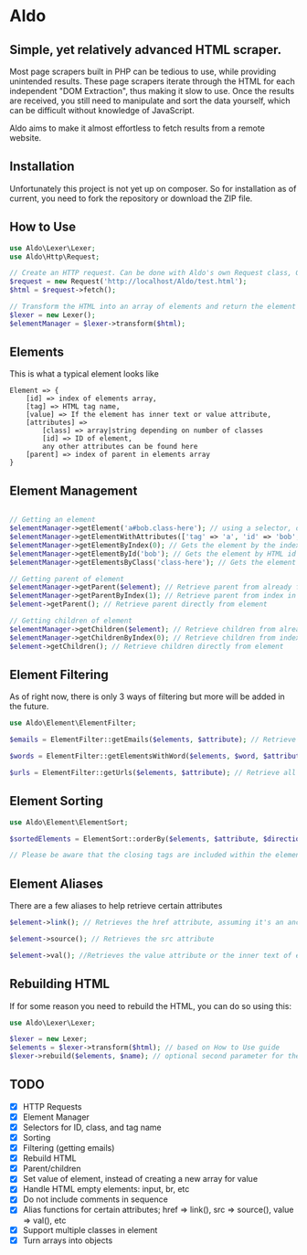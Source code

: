 # Aldo

Simple, yet relatively advanced HTML scraper.
---
Most page scrapers built in PHP can be tedious to use, while providing unintended results. These page scrapers iterate through the HTML
for each independent "DOM Extraction", thus making it slow to use. Once the results are received, you still need to manipulate and sort the data yourself, which can be difficult without knowledge of JavaScript.

Aldo aims to make it almost effortless to fetch results from a remote website.

## Installation
Unfortunately this project is not yet up on composer. So for installation as of current, you need to fork the repository or download the ZIP file.

## How to Use
```php
use Aldo\Lexer\Lexer;
use Aldo\Http\Request;

// Create an HTTP request. Can be done with Aldo's own Request class, Guzzle, or your own library
$request = new Request('http://localhost/Aldo/test.html');
$html = $request->fetch();

// Transform the HTML into an array of elements and return the element manager
$lexer = new Lexer();
$elementManager = $lexer->transform($html);
```

## Elements
This is what a typical element looks like
```
Element => {
    [id] => index of elements array,
    [tag] => HTML tag name,
    [value] => If the element has inner text or value attribute,
    [attributes] =>
        [class] => array|string depending on number of classes
        [id] => ID of element,
        any other attributes can be found here
    [parent] => index of parent in elements array
}
```

## Element Management
```php

// Getting an element
$elementManager->getElement('a#bob.class-here'); // using a selector, only supports tag name, id and class. Optional 2nd parameter for an elements array returned from getChildren()
$elementManager->getElementWithAttributes(['tag' => 'a', 'id' => 'bob', 'class' => ['class-here']]); // class can also be a string if it is one class
$elementManager->getElementByIndex(0); // Gets the element by the index in the elements array. Both the opening and close tag count as 2 elements
$elementManager->getElementById('bob'); // Gets the element by HTML id
$elementManager->getElementsByClass('class-here'); // Gets the element using classes, can be either string or array

// Getting parent of element
$elementManager->getParent($element); // Retrieve parent from already fetched element
$elementManager->getParentByIndex(1); // Retrieve parent from index in the elements array. In this case the parent would be <html>
$element->getParent(); // Retrieve parent directly from element

// Getting children of element
$elementManager->getChildren($element); // Retrieve children from already fetched element
$elementManager->getChildrenByIndex(0); // Retrieve children from index in the elements array. This would return everything inside <html>
$element->getChildren(); // Retrieve children directly from element
```

## Element Filtering
As of right now, there is only 3 ways of filtering but more will be added in the future.
```php
use Aldo\Element\ElementFilter;

$emails = ElementFilter::getEmails($elements, $attribute); // Retrieve all emails from the elements array. Optional second parameter for searching within a specific attribute

$words = ElementFilter::getElementsWithWord($elements, $word, $attribute); // Retrieve all elements that have a specific word in them. Optional second parameter for searching within an attribute

$urls = ElementFilter::getUrls($elements, $attribute); // Retrieve all urls from the elements array. Optional second parameter for searching within an attribute

```

## Element Sorting
```php
use Aldo\Element\ElementSort;

$sortedElements = ElementSort::orderBy($elements, $attribute, $direction = 'asc'|'desc'); // Sort the elements by the attribute, and which direction you choose, default direction is asc.

// Please be aware that the closing tags are included within the elements array. Sorting by tag may result in the closing tags appearing first.
```

## Element Aliases
There are a few aliases to help retrieve certain attributes
```php
$element->link(); // Retrieves the href attribute, assuming it's an anchor tag

$element->source(); // Retrieves the src attribute

$element->val(); //Retrieves the value attribute or the inner text of element
```

## Rebuilding HTML
If for some reason you need to rebuild the HTML, you can do so using this:
```php
use Aldo\Lexer\Lexer;

$lexer = new Lexer;
$elements = $lexer->transform($html); // based on How to Use guide
$lexer->rebuild($elements, $name); // optional second parameter for the name of new html file, which will be available in base directory. Default name is "rebuild". Please omit the .html
```

## TODO
* [x] HTTP Requests
* [x] Element Manager
* [x] Selectors for ID, class, and tag name
* [x] Sorting
* [x] Filtering (getting emails)
* [x] Rebuild HTML
* [x] Parent/children
* [x] Set value of element, instead of creating a new array for value
* [x] Handle HTML empty elements: input, br, etc
* [x] Do not include comments in sequence
* [x] Alias functions for certain attributes; href => link(), src => source(), value => val(), etc
* [x] Support multiple classes in element
* [x] Turn arrays into objects

